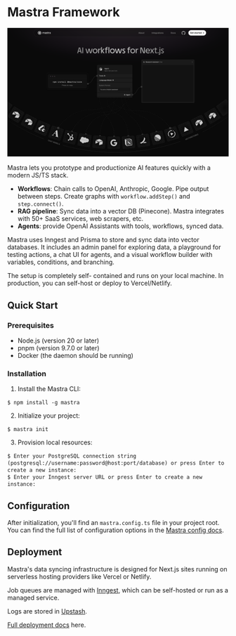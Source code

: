 # Mastra Framework

[![Mastra framework homepage](mastra-homepage.png)](https://mastra.ai)

Mastra lets you prototype and productionize AI features quickly with a modern JS/TS stack.

- **Workflows**: Chain calls to OpenAI, Anthropic, Google. Pipe output between steps. Create graphs with `workflow.addStep()` and `step.connect()`.
- **RAG pipeline**: Sync data into a vector DB (Pinecone). Mastra integrates with 50+ SaaS services, web scrapers, etc.
- **Agents**: provide OpenAI Assistants with tools, workflows, synced data.

Mastra uses Inngest and Prisma to store and sync data into vector databases. It includes an admin panel for exploring data, a playground for testing actions, a chat UI for agents, and a visual workflow builder with variables, conditions, and branching.

The setup is completely self- contained and runs on your local machine. In production, you can self-host or deploy to Vercel/Netlify.

## Quick Start

### Prerequisites

- Node.js (version 20 or later)
- pnpm (version 9.7.0 or later)
- Docker (the daemon should be running)

### Installation

1. Install the Mastra CLI:

```console
$ npm install -g mastra
```

2. Initialize your project:

```console
$ mastra init
```

3. Provision local resources:

```console
$ Enter your PostgreSQL connection string (postgresql://username:password@host:port/database) or press Enter to create a new instance:
$ Enter your Inngest server URL or press Enter to create a new instance:
```

## Configuration

After initialization, you'll find an `mastra.config.ts` file in your project root. You can find the full list of configuration options in the [Mastra config docs](./docs/src/pages/reference/mastra-config.mdx).

## Deployment

Mastra's data syncing infrastructure is designed for Next.js sites running on serverless hosting providers like Vercel or Netlify.

Job queues are managed with [Inngest](https://inngest.com/), which can be self-hosted or run as a managed service.

Logs are stored in [Upstash](https://upstash.com/).

[Full deployment docs](./docs/src/pages/reference/mastra-config.mdx) here.
